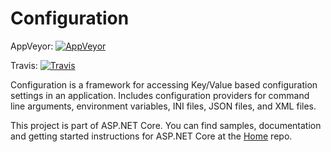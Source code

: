 Configuration
=============
AppVeyor: [![AppVeyor](https://ci.appveyor.com/api/projects/status/m1l7adh2cwv488dt/branch/dev?svg=true)](https://ci.appveyor.com/project/aspnetci/Configuration/branch/dev)

Travis:   [![Travis](https://travis-ci.org/aspnet/Configuration.svg?branch=dev)](https://travis-ci.org/aspnet/Configuration)

Configuration is a framework for accessing Key/Value based configuration settings in an application. Includes configuration providers for command line arguments, environment variables, INI files, JSON files, and XML files.

This project is part of ASP.NET Core. You can find samples, documentation and getting started instructions for ASP.NET Core at the [Home](https://github.com/aspnet/home) repo.
